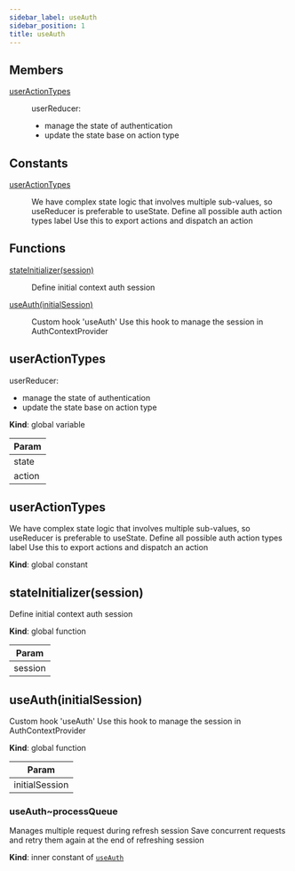 ```yaml
---
sidebar_label: useAuth
sidebar_position: 1
title: useAuth
---
```





## Members

<dl>
<dt><a href="#userActionTypes">userActionTypes</a></dt>
<dd><p>userReducer:</p>
<ul>
<li>manage the state of authentication</li>
<li>update the state base on action type</li>
</ul></dd>
</dl>

## Constants

<dl>
<dt><a href="#userActionTypes">userActionTypes</a></dt>
<dd><p>We have complex state logic that involves multiple sub-values,
so useReducer is preferable to useState.
Define all possible auth action types label
Use this to export actions and dispatch an action</p></dd>
</dl>

## Functions

<dl>
<dt><a href="#stateInitializer">stateInitializer(session)</a></dt>
<dd><p>Define initial context auth session</p></dd>
<dt><a href="#useAuth">useAuth(initialSession)</a></dt>
<dd><p>Custom hook 'useAuth'
Use this hook to manage the session in AuthContextProvider</p></dd>
</dl>

<a name="userActionTypes"></a>

## userActionTypes
<p>userReducer:</p>
<ul>
<li>manage the state of authentication</li>
<li>update the state base on action type</li>
</ul>

**Kind**: global variable  

| Param |
| --- |
| state | 
| action | 

<a name="userActionTypes"></a>

## userActionTypes
<p>We have complex state logic that involves multiple sub-values,
so useReducer is preferable to useState.
Define all possible auth action types label
Use this to export actions and dispatch an action</p>

**Kind**: global constant  
<a name="stateInitializer"></a>

## stateInitializer(session)
<p>Define initial context auth session</p>

**Kind**: global function  

| Param |
| --- |
| session | 

<a name="useAuth"></a>

## useAuth(initialSession)
<p>Custom hook 'useAuth'
Use this hook to manage the session in AuthContextProvider</p>

**Kind**: global function  

| Param |
| --- |
| initialSession | 

<a name="useAuth..processQueue"></a>

### useAuth~processQueue
<p>Manages multiple request during refresh session
Save concurrent requests and retry them again
at the end of refreshing session</p>

**Kind**: inner constant of [<code>useAuth</code>](#useAuth)  
